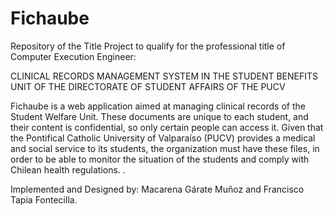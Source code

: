 # Fichaube

Repository of the Title Project to qualify for the professional title of Computer Execution Engineer:

CLINICAL RECORDS MANAGEMENT SYSTEM IN THE STUDENT BENEFITS UNIT OF THE DIRECTORATE OF STUDENT AFFAIRS OF THE PUCV

Fichaube is a web application aimed at managing clinical records of the Student Welfare Unit. These documents are unique to each student, and their content is confidential, so only certain people can access it. Given that the Pontifical Catholic University of Valparaíso (PUCV) provides a medical and social service to its students, the organization must have these files, in order to be able to monitor the situation of the students and comply with Chilean health regulations. .

Implemented and Designed by: Macarena Gárate Muñoz and Francisco Tapia Fontecilla.
